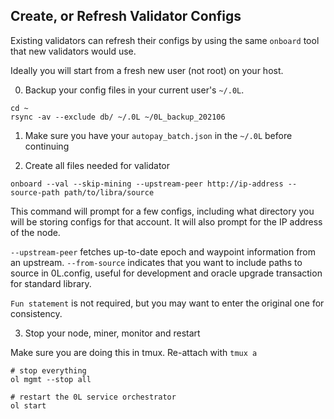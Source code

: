
## Create, or Refresh Validator Configs

Existing validators can refresh their configs by using the same `onboard` tool that new validators would use.

Ideally you will start from a fresh new user (not root) on your host.

0. Backup your config files in your current user's `~/.0L`. 

```
cd ~
rsync -av --exclude db/ ~/.0L ~/0L_backup_202106
```

1. Make sure you have your `autopay_batch.json` in the `~/.0L` before continuing

2. Create all files needed for validator

```
onboard --val --skip-mining --upstream-peer http://ip-address --source-path path/to/libra/source
```

This command will prompt for a few configs, including what directory you will be storing configs for that account. It will also prompt for the IP address of the node.

`--upstream-peer` fetches up-to-date epoch and waypoint information from an upstream.
`--from-source` indicates that you want to include paths to source in 0L.config, useful for development and oracle upgrade transaction for standard library.

`Fun statement` is not required, but you may want to enter the original one for consistency.


3. Stop your node, miner, monitor and restart

Make sure you are doing this in tmux. Re-attach with `tmux a`
```
# stop everything
ol mgmt --stop all

# restart the 0L service orchestrator
ol start
```

